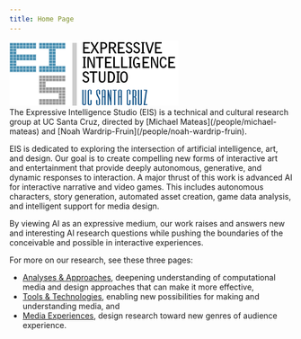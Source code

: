```yaml
---
title: Home Page
---
```

<div class="halves">
  <div>
    <img src="/img/eis-banner-301x115.png" alt="Expressive Intelligence Studio logo">
  </div>
  <div markdown="1">
  The Expressive Intelligence Studio (EIS) is a technical and cultural research group at UC Santa Cruz, directed by [Michael Mateas](/people/michael-mateas) and [Noah Wardrip-Fruin](/people/noah-wardrip-fruin).

  EIS is dedicated to exploring the intersection of artificial intelligence, art, and design. Our goal is to create compelling new forms of interactive art and entertainment that provide deeply autonomous, generative, and dynamic responses to interaction. A major thrust of this work is advanced AI for interactive narrative and video games. This includes autonomous characters, story generation, automated asset creation, game data analysis, and intelligent support for media design.

  By viewing AI as an expressive medium, our work raises and answers new and interesting AI research questions while pushing the boundaries of the conceivable and possible in interactive experiences.

  For more on our research, see these three pages:

  * [Analyses & Approaches](/analyses-and-approaches), deepening understanding of computational media and design approaches that can make it more effective,
  * [Tools & Technologies](/tools-and-technologies), enabling new possibilities for making and understanding media, and
  * [Media Experiences](/media-experiences), design research toward new genres of audience experience.

  </div>
</div>
